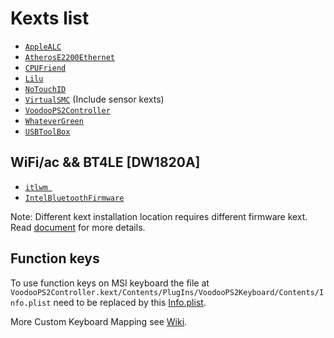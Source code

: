 Kexts list
======

* [`AppleALC`][alc_k]
* [`AtherosE2200Ethernet`][ethernet_k] 
* [`CPUFriend`][cpu_k]
* [`Lilu`][lilu_k]
* [`NoTouchID`][id_k]
* [`VirtualSMC`][smc_k] (Include sensor kexts)
* [`VoodooPS2Controller`][ps2_k]
* [`WhateverGreen`][green_k]
* [`USBToolBox`][USBToolBox_k]

## WiFi/ac && BT4LE [DW1820A]
* [`itlwm `][air_k]
* [`IntelBluetoothFirmware`][brcm_k]

Note:
Different kext installation location requires different firmware kext.
Read [document][brcm_doc_k] for more details.

## Function keys
To use function keys on MSI keyboard the file at ``VoodooPS2Controller.kext/Contents/PlugIns/VoodooPS2Keyboard/Contents/Info.plist`` need to be replaced by this [Info.plist][key_map].

More Custom Keyboard Mapping see [Wiki][ps2_wiki].

[alc_k]: https://github.com/acidanthera/AppleALC/releases
[air_k]: https://github.com/OpenIntelWireless/itlwm/releases
[brcm_k]: https://github.com/OpenIntelWireless/IntelBluetoothFirmware/releases
[brcm_doc_k]:https://github.com/acidanthera/BrcmPatchRAM/blob/master/README.md
[ethernet_k]: https://github.com/Mieze/AtherosE2200Ethernet/releases
[cpu_k]: https://github.com/acidanthera/CPUFriend/releases
[lilu_k]: https://github.com/acidanthera/Lilu/releases
[key_map]: https://github.com/0ranko0P/GL62M-7RD-Hackintosh/blob/Catalina_DW1820A/kexts/Info.plist
[id_k]: https://github.com/al3xtjames/NoTouchID/releases
[smc_k]: https://github.com/acidanthera/VirtualSMC/releases
[ps2_k]: https://bitbucket.org/RehabMan/os-x-voodoo-ps2-controller/downloads/
[ps2_wiki]: https://github.com/RehabMan/OS-X-Voodoo-PS2-Controller/wiki/How-to-Use-Custom-Keyboard-Mapping
[green_k]: https://github.com/acidanthera/WhateverGreen/releases
[USBToolBox_k]:https://github.com/USBToolBox/kext/releases